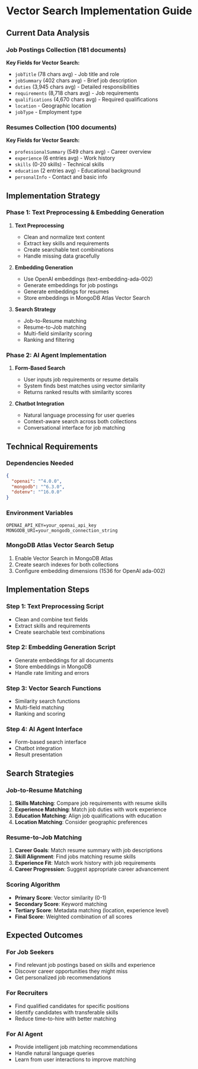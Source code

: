 # Vector Search Implementation Guide

## Current Data Analysis

### Job Postings Collection (181 documents)
**Key Fields for Vector Search:**
- `jobTitle` (78 chars avg) - Job title and role
- `jobSummary` (402 chars avg) - Brief job description
- `duties` (3,945 chars avg) - Detailed responsibilities
- `requirements` (8,718 chars avg) - Job requirements
- `qualifications` (4,670 chars avg) - Required qualifications
- `location` - Geographic location
- `jobType` - Employment type

### Resumes Collection (100 documents)
**Key Fields for Vector Search:**
- `professionalSummary` (549 chars avg) - Career overview
- `experience` (6 entries avg) - Work history
- `skills` (0-20 skills) - Technical skills
- `education` (2 entries avg) - Educational background
- `personalInfo` - Contact and basic info

## Implementation Strategy

### Phase 1: Text Preprocessing & Embedding Generation

1. **Text Preprocessing**
   - Clean and normalize text content
   - Extract key skills and requirements
   - Create searchable text combinations
   - Handle missing data gracefully

2. **Embedding Generation**
   - Use OpenAI embeddings (text-embedding-ada-002)
   - Generate embeddings for job postings
   - Generate embeddings for resumes
   - Store embeddings in MongoDB Atlas Vector Search

3. **Search Strategy**
   - Job-to-Resume matching
   - Resume-to-Job matching
   - Multi-field similarity scoring
   - Ranking and filtering

### Phase 2: AI Agent Implementation

1. **Form-Based Search**
   - User inputs job requirements or resume details
   - System finds best matches using vector similarity
   - Returns ranked results with similarity scores

2. **Chatbot Integration**
   - Natural language processing for user queries
   - Context-aware search across both collections
   - Conversational interface for job matching

## Technical Requirements

### Dependencies Needed
```json
{
  "openai": "^4.0.0",
  "mongodb": "^6.3.0",
  "dotenv": "^16.0.0"
}
```

### Environment Variables
```
OPENAI_API_KEY=your_openai_api_key
MONGODB_URI=your_mongodb_connection_string
```

### MongoDB Atlas Vector Search Setup
1. Enable Vector Search in MongoDB Atlas
2. Create search indexes for both collections
3. Configure embedding dimensions (1536 for OpenAI ada-002)

## Implementation Steps

### Step 1: Text Preprocessing Script
- Clean and combine text fields
- Extract skills and requirements
- Create searchable text combinations

### Step 2: Embedding Generation Script
- Generate embeddings for all documents
- Store embeddings in MongoDB
- Handle rate limiting and errors

### Step 3: Vector Search Functions
- Similarity search functions
- Multi-field matching
- Ranking and scoring

### Step 4: AI Agent Interface
- Form-based search interface
- Chatbot integration
- Result presentation

## Search Strategies

### Job-to-Resume Matching
1. **Skills Matching**: Compare job requirements with resume skills
2. **Experience Matching**: Match job duties with work experience
3. **Education Matching**: Align job qualifications with education
4. **Location Matching**: Consider geographic preferences

### Resume-to-Job Matching
1. **Career Goals**: Match resume summary with job descriptions
2. **Skill Alignment**: Find jobs matching resume skills
3. **Experience Fit**: Match work history with job requirements
4. **Career Progression**: Suggest appropriate career advancement

### Scoring Algorithm
- **Primary Score**: Vector similarity (0-1)
- **Secondary Score**: Keyword matching
- **Tertiary Score**: Metadata matching (location, experience level)
- **Final Score**: Weighted combination of all scores

## Expected Outcomes

### For Job Seekers
- Find relevant job postings based on skills and experience
- Discover career opportunities they might miss
- Get personalized job recommendations

### For Recruiters
- Find qualified candidates for specific positions
- Identify candidates with transferable skills
- Reduce time-to-hire with better matching

### For AI Agent
- Provide intelligent job matching recommendations
- Handle natural language queries
- Learn from user interactions to improve matching 